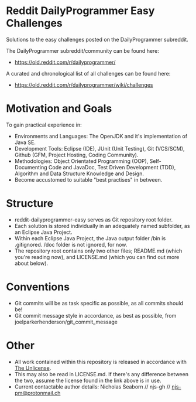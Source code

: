 # Reddit DailyProgrammer Easy Challenges
Solutions to the easy challenges posted on the DailyProgrammer subreddit.

The DailyProgrammer subreddit/community can be found here:
* <https://old.reddit.com/r/dailyprogrammer/>

A curated and chronological list of all challenges can be found here:
* <https://old.reddit.com/r/dailyprogrammer/wiki/challenges>

# Motivation and Goals
To gain practical experience in:
* Environments and Languages: The OpenJDK and it's implementation of Java SE.
* Development Tools: Eclipse (IDE), JUnit (Unit Testing), Git (VCS/SCM), Github (GFM, Project Hosting, Coding Community).
* Methodologies: Object Orientated Programming (OOP), Self-Documenting Code and JavaDoc, Test Driven Development (TDD), Algorithm and Data Structure Knowledge and Design.
* Become accustomed to suitable "best practises" in between.

# Structure
* reddit-dailyprogrammer-easy serves as Git repository root folder.
* Each solution is stored individually in an adequately named subfolder, as an Eclipse Java Project.
* Within each Eclipse Java Project, the Java output folder /bin is .gitignored. /doc folder is not ignored, for now.
* The repository root contains only two other files; README.md (which you're reading now), and LICENSE.md (which you can find out more about below).

# Conventions
* Git commits will be as task specific as possible, as all commits should be!
* Git commit message style in accordance, as best as possible, from joelparkerhenderson/git_commit_message

# Other
* All work contained within this repository is released in accordance with [The Unlicense](https://choosealicense.com/licenses/unlicense/).
* This may also be read in LICENSE.md. If there's any difference between the two, assume the license found in the link above is in use.
* Current contactable author details: Nicholas Seaborn // njs-gh // njs-pm@protonmail.ch